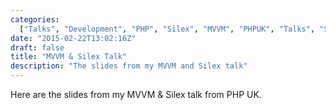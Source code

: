 ```yaml
---
categories:
  ["Talks", "Development", "PHP", "Silex", "MVVM", "PHPUK", "Talks", "Slides"]
date: "2015-02-22T13:02:16Z"
draft: false
title: "MVVM & Silex Talk"
description: "The slides from my MVVM and Silex talk"
---
```


Here are the slides from my MVVM & Silex talk from PHP UK.

<script async className="speakerdeck-embed" data-id="5381767e531e4ab39960466089e24d27" data-ratio="1.33333333333333" src="//speakerdeck.com/assets/embed.js"></script>
